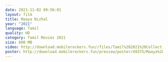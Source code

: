```yaml
---
date: 2021-11-02 09:56:01
layout: film
title: Maaya Nizhal
year: "2021"
language: Tamil
quality: HD
category: Tamil Movies 2021
size: 600 MB
video: http://download.mobilerockers.fun//files/Tamil%202021%20Collection/Maaya%20Nizhal%20(2021)/Maaya%20Nizhal%20(2021)%20Full%20Movies/Maaya%20Nizhal%20(2021)%20HDRip/Maaya%20Nizhal%20(2021)%20HDRip%20Single%20Part.mp4
poster: http://download.mobilerockers.fun/preview/poster/49375/Maaya%20Nizhal%20(2021).png
---
```

